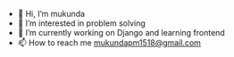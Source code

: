 - 👋 Hi, I’m mukunda
- 👀 I’m interested in problem solving
- 🌱 I’m currently working on Django and learning frontend
- 📫 How to reach me mukundapm1518@gmail.com

<!---
mukunda1518/mukunda1518 is a ✨ special ✨ repository because its `README.md` (this file) appears on your GitHub profile.
You can click the Preview link to take a look at your changes.
--->
